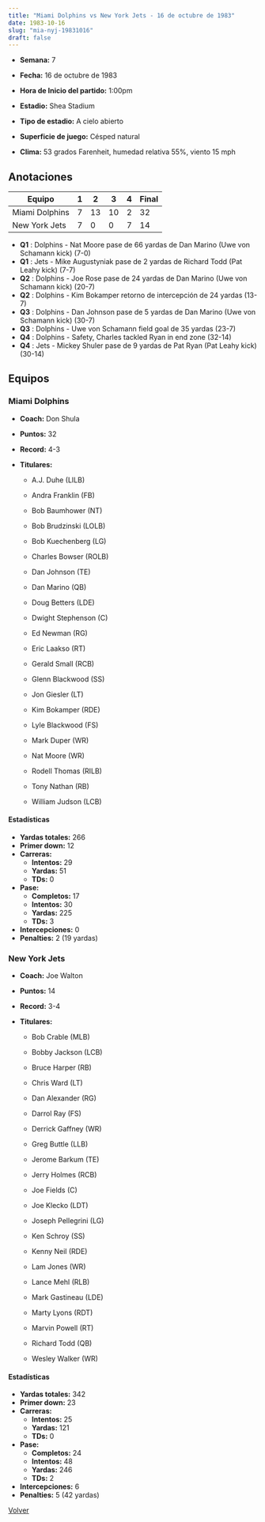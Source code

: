 ```yaml
---
title: "Miami Dolphins vs New York Jets - 16 de octubre de 1983"
date: 1983-10-16
slug: "mia-nyj-19831016"
draft: false
---
```


* **Semana:** 7
* **Fecha:** 16 de octubre de 1983

* **Hora de Inicio del partido:** 1:00pm
* **Estadio:** Shea Stadium
* **Tipo de estadio:** A cielo abierto
* **Superficie de juego:** Césped natural
* **Clima:** 53 grados Farenheit, humedad relativa 55%, viento 15 mph





## Anotaciones
| Equipo | 1 | 2 | 3 | 4 | Final |
|--------|---|---|---|---|-------|
| Miami Dolphins  | 7 | 13 | 10 | 2  | 32 |
| New York Jets  | 7 | 0 | 0 | 7  | 14 |
* **Q1** : Dolphins - Nat Moore pase de 66 yardas de Dan Marino (Uwe von Schamann kick) (7-0)
* **Q1** : Jets - Mike Augustyniak pase de 2 yardas de Richard Todd (Pat Leahy kick) (7-7)
* **Q2** : Dolphins - Joe Rose pase de 24 yardas de Dan Marino (Uwe von Schamann kick) (20-7)
* **Q2** : Dolphins - Kim Bokamper retorno de intercepción de 24 yardas (13-7)
* **Q3** : Dolphins - Dan Johnson pase de 5 yardas de Dan Marino (Uwe von Schamann kick) (30-7)
* **Q3** : Dolphins - Uwe von Schamann field goal de 35 yardas (23-7)
* **Q4** : Dolphins - Safety, Charles tackled Ryan in end zone (32-14)
* **Q4** : Jets - Mickey Shuler pase de 9 yardas de Pat Ryan (Pat Leahy kick) (30-14)


## Equipos


### Miami Dolphins
* **Coach:** Don Shula
* **Puntos:** 32
* **Record:** 4-3
* **Titulares:** 

  * A.J. Duhe (LILB) 

  * Andra Franklin (FB) 

  * Bob Baumhower (NT) 

  * Bob Brudzinski (LOLB) 

  * Bob Kuechenberg (LG) 

  * Charles Bowser (ROLB) 

  * Dan Johnson (TE) 

  * Dan Marino (QB) 

  * Doug Betters (LDE) 

  * Dwight Stephenson (C) 

  * Ed Newman (RG) 

  * Eric Laakso (RT) 

  * Gerald Small (RCB) 

  * Glenn Blackwood (SS) 

  * Jon Giesler (LT) 

  * Kim Bokamper (RDE) 

  * Lyle Blackwood (FS) 

  * Mark Duper (WR) 

  * Nat Moore (WR) 

  * Rodell Thomas (RILB) 

  * Tony Nathan (RB) 

  * William Judson (LCB) 

#### Estadísticas
* **Yardas totales:** 266
* **Primer down:** 12
* **Carreras:**
  * **Intentos:** 29
  * **Yardas:** 51
  * **TDs:** 0
* **Pase:**
  * **Completos:** 17
  * **Intentos:** 30
  * **Yardas:** 225
  * **TDs:** 3
* **Intercepciones:** 0
* **Penalties:** 2 (19 yardas)

### New York Jets
* **Coach:** Joe Walton
* **Puntos:** 14
* **Record:** 3-4
* **Titulares:** 

  * Bob Crable (MLB) 

  * Bobby Jackson (LCB) 

  * Bruce Harper (RB) 

  * Chris Ward (LT) 

  * Dan Alexander (RG) 

  * Darrol Ray (FS) 

  * Derrick Gaffney (WR) 

  * Greg Buttle (LLB) 

  * Jerome Barkum (TE) 

  * Jerry Holmes (RCB) 

  * Joe Fields (C) 

  * Joe Klecko (LDT) 

  * Joseph Pellegrini (LG) 

  * Ken Schroy (SS) 

  * Kenny Neil (RDE) 

  * Lam Jones (WR) 

  * Lance Mehl (RLB) 

  * Mark Gastineau (LDE) 

  * Marty Lyons (RDT) 

  * Marvin Powell (RT) 

  * Richard Todd (QB) 

  * Wesley Walker (WR) 

#### Estadísticas
* **Yardas totales:** 342
* **Primer down:** 23
* **Carreras:**
  * **Intentos:** 25
  * **Yardas:** 121
  * **TDs:** 0
* **Pase:**
  * **Completos:** 24
  * **Intentos:** 48
  * **Yardas:** 246
  * **TDs:** 2
* **Intercepciones:** 6
* **Penalties:** 5 (42 yardas)


[Volver](/historia/1983)
